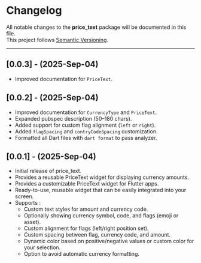 # Changelog

All notable changes to the **price_text** package will be documented in this file.  
This project follows [Semantic Versioning](https://semver.org/).

---
## [0.0.3] - (2025-Sep-04)

- Improved documentation for `PriceText`.

## [0.0.2] - (2025-Sep-04)

- Improved documentation for `CurrencyType` and `PriceText`.
- Expanded pubspec description (50–180 chars).
- Added support for custom flag alignment (`left` or `right`).
- Added `flagSpacing` and `contryCodeSpacing` customization.
- Formatted all Dart files with `dart format` to pass analyzer.

## [0.0.1] - (2025-Sep-04)

- Initial release of price_text.
- Provides a reusable PriceText widget for displaying currency amounts.
- Provides a customizable PriceText widget for Flutter apps.
- Ready-to-use, reusable widget that can be easily integrated into your screen.  
- Supports :
    * Custom text styles for amount and currency code.
    * Optionally showing currency symbol, code, and flags (emoji or asset).
    * Custom alignment for flags (left/right position set).
    * Custom spacing between flag, currency code, and amount.
    * Dynamic color based on positive/negative values or custom color for your selection.
    * Option to avoid automatic currency formatting.